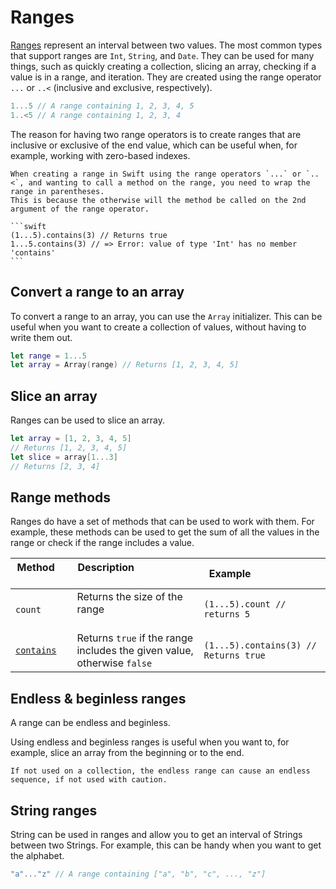 # Ranges

[Ranges][range] represent an interval between two values.
The most common types that support ranges are `Int`, `String`, and `Date`.
They can be used for many things, such as quickly creating a collection, slicing an array, checking if a value is in a range, and iteration.
They are created using the range operator `...` or `..<` (inclusive and exclusive, respectively).

```swift
1...5 // A range containing 1, 2, 3, 4, 5
1..<5 // A range containing 1, 2, 3, 4
```

The reason for having two range operators is to create ranges that are inclusive or exclusive of the end value, which can be useful when, for example, working with zero-based indexes.

~~~~exercism/note
When creating a range in Swift using the range operators `...` or `..<`, and wanting to call a method on the range, you need to wrap the range in parentheses.
This is because the otherwise will the method be called on the 2nd argument of the range operator.

```swift
(1...5).contains(3) // Returns true
1...5.contains(3) // => Error: value of type 'Int' has no member 'contains'
```
~~~~

## Convert a range to an array

To convert a range to an array, you can use the `Array` initializer.
This can be useful when you want to create a collection of values, without having to write them out.

```swift
let range = 1...5
let array = Array(range) // Returns [1, 2, 3, 4, 5]
```

## Slice an array

Ranges can be used to slice an array.

```swift
let array = [1, 2, 3, 4, 5]
// Returns [1, 2, 3, 4, 5]
let slice = array[1...3]
// Returns [2, 3, 4]
```

## Range methods

Ranges do have a set of methods that can be used to work with them.
For example, these methods can be used to get the sum of all the values in the range or check if the range includes a value.

| Method                  | Description                                                             | Example                               |
| ----------------------- | ----------------------------------------------------------------------- | ------------------------------------- |
| `count`       | Returns the size of the range                                           | `(1...5).count // returns 5`          |
| [`contains`][contains]  | Returns `true` if the range includes the given value, otherwise `false` | `(1...5).contains(3) // Returns true` |

## Endless & beginless ranges

A range can be endless and beginless.

Using endless and beginless ranges is useful when you want to, for example, slice an array from the beginning or to the end.

~~~~exercism/caution
If not used on a collection, the endless range can cause an endless sequence, if not used with caution.
~~~~

## String ranges

String can be used in ranges and allow you to get an interval of Strings between two Strings.
For example, this can be handy when you want to get the alphabet.

```swift
"a"..."z" // A range containing ["a", "b", "c", ..., "z"]
```

[range]: https://developer.apple.com/documentation/swift/range
[contains]: https://developer.apple.com/documentation/swift/range/contains(_:)
